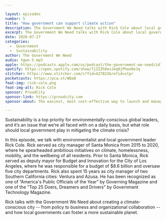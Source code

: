 ```yaml
---

layout: episodes
number: 5
title: "How government can support climate action"
description: The Government We Need talks with Rick Cole about local government's role in sustainability.
excerpt: The Government We Need talks with Rick Cole about local government's role in sustainability.
date: 2020-07-27
categories:
  -  Government
  -  Sustainability
author: The Government We Need
audio: tgwn-5.mp3
apple: https://podcasts.apple.com/us/podcast/the-government-we-need/id1468169431
spotify: https://open.spotify.com/show/7jZIZh0oxJeq9jPheo9eJq
stitcher: https://www.stitcher.com/s?fid=427823&refid=stpr
pocketcasts: https://pca.st/WQa8
feat-img: rick-cole.png
feat-img-alt: Rick Cole
sponsor: ProudCity
sponsor-link: https://proudcity.com
sponsor-about: The easiest, most cost-effective way to launch and manage local government digital services.

---
```


Sustainability is a top priority for environmentally-conscious global leaders, and it’s an issue that we’re all faced with on a daily basis, but what role should local government play in mitigating the climate crisis?

In this episode, we talk with environmentalist and local government leader Rick Cole. Rick served as city manager of Santa Monica from 2015 to 2020, where he spearheaded ambitious initiatives on climate, homelessness, mobility, and the wellbeing of all residents. Prior to Santa Monica, Rick served as deputy mayor for Budget and Innovation for the City of Los Angeles, where he was responsible for a budget of $8.6 billion and oversaw five city departments. Rick also spent 15 years as city manager of two Southern California cities: Ventura and Azusa. He has been recognized as one of “America's Public Officials of the Year” by Governing Magazine and one of the "Top 25 Doers, Dreamers and Drivers" by Government Technology Magazine.

Rick talks with the Government We Need about creating a climate-conscious city -- from policy to business and organizational collaboration -- and how local governments can foster a more sustainable planet.